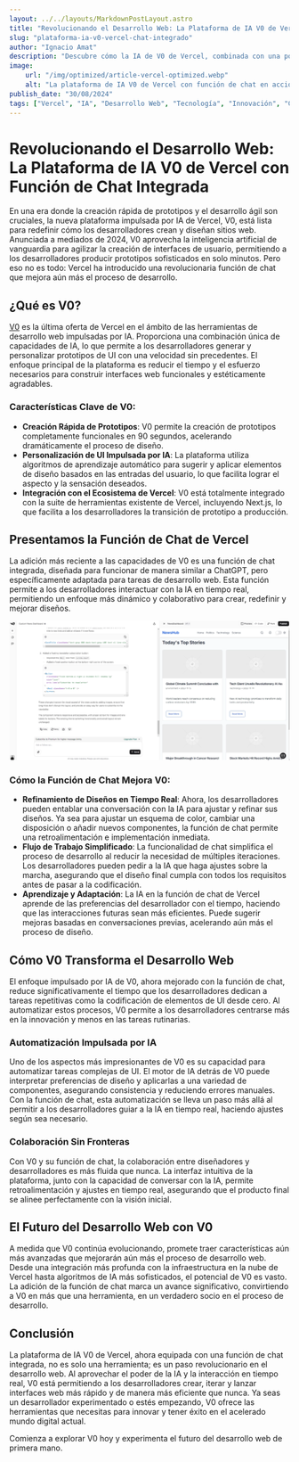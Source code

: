 ```yaml
---
layout: ../../layouts/MarkdownPostLayout.astro
title: "Revolucionando el Desarrollo Web: La Plataforma de IA V0 de Vercel con Función de Chat Integrada"
slug: "plataforma-ia-v0-vercel-chat-integrado"
author: "Ignacio Amat"
description: "Descubre cómo la IA de V0 de Vercel, combinada con una potente función de chat, está transformando el desarrollo web al permitir la creación rápida de prototipos, automatizar tareas complejas de UI y permitir la colaboración y mejora de diseños en tiempo real."
image:
    url: "/img/optimized/article-vercel-optimized.webp"
    alt: "La plataforma de IA V0 de Vercel con función de chat en acción"
publish_date: "30/08/2024"
tags: ["Vercel", "IA", "Desarrollo Web", "Tecnología", "Innovación", "ChatGPT", "V0"]
---
```


# Revolucionando el Desarrollo Web: La Plataforma de IA V0 de Vercel con Función de Chat Integrada

En una era donde la creación rápida de prototipos y el desarrollo ágil son cruciales, la nueva plataforma impulsada por IA de Vercel, V0, está lista para redefinir cómo los desarrolladores crean y diseñan sitios web. Anunciada a mediados de 2024, V0 aprovecha la inteligencia artificial de vanguardia para agilizar la creación de interfaces de usuario, permitiendo a los desarrolladores producir prototipos sofisticados en solo minutos. Pero eso no es todo: Vercel ha introducido una revolucionaria función de chat que mejora aún más el proceso de desarrollo.

## ¿Qué es V0?

[V0](https://v0.dev/) es la última oferta de Vercel en el ámbito de las herramientas de desarrollo web impulsadas por IA. Proporciona una combinación única de capacidades de IA, lo que permite a los desarrolladores generar y personalizar prototipos de UI con una velocidad sin precedentes. El enfoque principal de la plataforma es reducir el tiempo y el esfuerzo necesarios para construir interfaces web funcionales y estéticamente agradables.

### Características Clave de V0:
- **Creación Rápida de Prototipos**: V0 permite la creación de prototipos completamente funcionales en 90 segundos, acelerando dramáticamente el proceso de diseño.
- **Personalización de UI Impulsada por IA**: La plataforma utiliza algoritmos de aprendizaje automático para sugerir y aplicar elementos de diseño basados en las entradas del usuario, lo que facilita lograr el aspecto y la sensación deseados.
- **Integración con el Ecosistema de Vercel**: V0 está totalmente integrado con la suite de herramientas existente de Vercel, incluyendo Next.js, lo que facilita a los desarrolladores la transición de prototipo a producción.

## Presentamos la Función de Chat de Vercel

La adición más reciente a las capacidades de V0 es una función de chat integrada, diseñada para funcionar de manera similar a ChatGPT, pero específicamente adaptada para tareas de desarrollo web. Esta función permite a los desarrolladores interactuar con la IA en tiempo real, permitiendo un enfoque más dinámico y colaborativo para crear, redefinir y mejorar diseños.

[![Chat V0](/public/img/optimized/v0-chat-feature.webp)](https://v0.dev/chat)


### Cómo la Función de Chat Mejora V0:
- **Refinamiento de Diseños en Tiempo Real**: Ahora, los desarrolladores pueden entablar una conversación con la IA para ajustar y refinar sus diseños. Ya sea para ajustar un esquema de color, cambiar una disposición o añadir nuevos componentes, la función de chat permite una retroalimentación e implementación inmediata.
- **Flujo de Trabajo Simplificado**: La funcionalidad de chat simplifica el proceso de desarrollo al reducir la necesidad de múltiples iteraciones. Los desarrolladores pueden pedir a la IA que haga ajustes sobre la marcha, asegurando que el diseño final cumpla con todos los requisitos antes de pasar a la codificación.
- **Aprendizaje y Adaptación**: La IA en la función de chat de Vercel aprende de las preferencias del desarrollador con el tiempo, haciendo que las interacciones futuras sean más eficientes. Puede sugerir mejoras basadas en conversaciones previas, acelerando aún más el proceso de diseño.

## Cómo V0 Transforma el Desarrollo Web

El enfoque impulsado por IA de V0, ahora mejorado con la función de chat, reduce significativamente el tiempo que los desarrolladores dedican a tareas repetitivas como la codificación de elementos de UI desde cero. Al automatizar estos procesos, V0 permite a los desarrolladores centrarse más en la innovación y menos en las tareas rutinarias.

### Automatización Impulsada por IA

Uno de los aspectos más impresionantes de V0 es su capacidad para automatizar tareas complejas de UI. El motor de IA detrás de V0 puede interpretar preferencias de diseño y aplicarlas a una variedad de componentes, asegurando consistencia y reduciendo errores manuales. Con la función de chat, esta automatización se lleva un paso más allá al permitir a los desarrolladores guiar a la IA en tiempo real, haciendo ajustes según sea necesario.

### Colaboración Sin Fronteras

Con V0 y su función de chat, la colaboración entre diseñadores y desarrolladores es más fluida que nunca. La interfaz intuitiva de la plataforma, junto con la capacidad de conversar con la IA, permite retroalimentación y ajustes en tiempo real, asegurando que el producto final se alinee perfectamente con la visión inicial.

## El Futuro del Desarrollo Web con V0

A medida que V0 continúa evolucionando, promete traer características aún más avanzadas que mejorarán aún más el proceso de desarrollo web. Desde una integración más profunda con la infraestructura en la nube de Vercel hasta algoritmos de IA más sofisticados, el potencial de V0 es vasto. La adición de la función de chat marca un avance significativo, convirtiendo a V0 en más que una herramienta, en un verdadero socio en el proceso de desarrollo.

## Conclusión

La plataforma de IA V0 de Vercel, ahora equipada con una función de chat integrada, no es solo una herramienta; es un paso revolucionario en el desarrollo web. Al aprovechar el poder de la IA y la interacción en tiempo real, V0 está permitiendo a los desarrolladores crear, iterar y lanzar interfaces web más rápido y de manera más eficiente que nunca. Ya seas un desarrollador experimentado o estés empezando, V0 ofrece las herramientas que necesitas para innovar y tener éxito en el acelerado mundo digital actual.

Comienza a explorar V0 hoy y experimenta el futuro del desarrollo web de primera mano.

<style>
    article p + h2 {
    font-size: 1.5em;
    font-weight: bold;
    margin-top: 1.5em;
  }

      article ul + h2 {
    font-size: 1.5em;
    font-weight: bold;
    margin-top: 1.5em;
  }

  article h2 + h1 {
    font-size: 2em;
    font-weight: bold;
    margin-top: 1.5em;
  }

    article {
        text-wrap: pretty;
    }
    
    article h3 {
    font-weight: bold;
      font-size: 1.2em;
      margin-top: 1.5em;
    }

article p {
    margin: 10px 0;
}

article ul, article ol {
    list-style-type: circle;
    margin: 10px 0 10px 20px;
}

article li h4 {
    /* add soft light font */
    font-weight: lighter;
    font-style: italic;
}

article blockquote {
    border-left: 4px solid #ddd;
    padding-left: 15px;
    color: #666;
    margin: 20px 0;
    font-style: italic;
}

article p a {
  cursor: pointer;
  font-weight: bold; /* font-bold */
  text-decoration: underline; /* underline */
  color: #fafafa; /* text-gray-900 */
  background-color: transparent; /* Remove background color */
  border: none; /* Remove border */
  padding: 0; /* Remove padding */
  transition: all 0.2s ease-in-out; /* transition */
}

article p a:hover {
  color: rgba(234, 179, 8, 0.9); /* hover:text-yellow-500/90 */
}

article p a:focus {
    z-index: 10; /* focus:z-10 */
  outline: none; /* focus:outline-none */
  border-color: #e5e7eb; /* focus:ring-gray-200 */
  box-shadow: 0 0 0 2px #e5e7eb; /* focus:ring-2 */
  color: rgba(234, 179, 8, 0.9); /* focus:text-yellow-500/90 */
}

article code {
    background-color: #f5f5f5;
    padding: 2px 4px;
    border-radius: 4px;
    font-family: 'Courier New', Courier, monospace;
}

article pre {
    background-color: #f5f5f5;
    padding: 10px;
    border-radius: 4px;
    overflow-x auto;
}

@media (min-width: 601px) and (max-width: 1024px) {
    article {
        padding: 40px;
    }
}

@media (max-width: 600px) { 
    article {
      padding: 30px;
    }

 }
</style>
